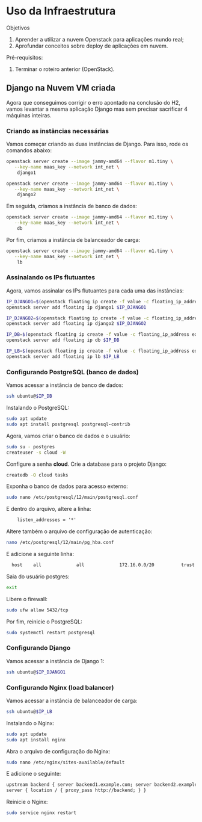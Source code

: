 # Uso da Infraestrutura

Objetivos

1. Aprender a utilizar a nuvem Openstack para aplicações mundo real;
2. Aprofundar conceitos sobre deploy de aplicações em nuvem.

Pré-requisitos:

1. Terminar o roteiro anterior (OpenStack).

## Django na Nuvem VM criada

Agora que conseguimos corrigir o erro apontado na conclusão do H2, vamos levantar a mesma aplicação Django mas sem precisar sacrificar 4 máquinas inteiras.

### Criando as instâncias necessárias

Vamos começar criando as duas instâncias de Django. Para isso, rode os comandos abaixo:

```bash
openstack server create --image jammy-amd64 --flavor m1.tiny \
   --key-name maas_key --network int_net \
    django1
```

```bash
openstack server create --image jammy-amd64 --flavor m1.tiny \
   --key-name maas_key --network int_net \
    django2
```

Em seguida, criamos a instância de banco de dados:

```bash
openstack server create --image jammy-amd64 --flavor m1.tiny \
   --key-name maas_key --network int_net \
    db
```

Por fim, criamos a instância de balanceador de carga:

```bash
openstack server create --image jammy-amd64 --flavor m1.tiny \
   --key-name maas_key --network int_net \
    lb
```

### Assinalando os IPs flutuantes

Agora, vamos assinalar os IPs flutuantes para cada uma das instâncias:

```bash
IP_DJANGO1=$(openstack floating ip create -f value -c floating_ip_address ext_net)
openstack server add floating ip django1 $IP_DJANGO1
```

```bash
IP_DJANGO2=$(openstack floating ip create -f value -c floating_ip_address ext_net)
openstack server add floating ip django2 $IP_DJANGO2
```

```bash
IP_DB=$(openstack floating ip create -f value -c floating_ip_address ext_net)
openstack server add floating ip db $IP_DB
```

```bash
IP_LB=$(openstack floating ip create -f value -c floating_ip_address ext_net)
openstack server add floating ip lb $IP_LB
```

### Configurando PostgreSQL (banco de dados)

Vamos acessar a instância de banco de dados:

```bash
ssh ubuntu@$IP_DB
```

Instalando o PostgreSQL:

```bash
sudo apt update
sudo apt install postgresql postgresql-contrib
```

Agora, vamos criar o banco de dados e o usuário:

```bash
sudo su - postgres
createuser -s cloud -W
```

Configure a senha **cloud**. Crie a database para o projeto Django:

```bash
createdb -O cloud tasks
```

Exponha o banco de dados para acesso externo:

```bash
sudo nano /etc/postgresql/12/main/postgresql.conf
```

E dentro do arquivo, altere a linha:

```txt
    listen_addresses = '*'
```

Altere também o arquivo de configuração de autenticação:

```bash
nano /etc/postgresql/12/main/pg_hba.conf
```

E adicione a seguinte linha:

```txt
  host    all             all             172.16.0.0/20          trust
```

Saia do usuário postgres:

```bash
exit
```

Libere o firewall:

```bash
sudo ufw allow 5432/tcp
```

Por fim, reinicie o PostgreSQL:

```bash
sudo systemctl restart postgresql
```

### Configurando Django

Vamos acessar a instância de Django 1:

```bash
ssh ubuntu@$IP_DJANGO1
```

### Configurando Nginx (load balancer)

Vamos acessar a instância de balanceador de carga:

```bash
ssh ubuntu@$IP_LB
```

Instalando o Nginx:

```bash
sudo apt update
sudo apt install nginx
```

Abra o arquivo de configuração do Nginx:

```bash
sudo nano /etc/nginx/sites-available/default
```

E adicione o seguinte:

```txt
upstream backend { server backend1.example.com; server backend2.example.com; server backend3.example.com; }
server { location / { proxy_pass http://backend; } }
```

Reinicie o Nginx:

```bash
sudo service nginx restart
```
